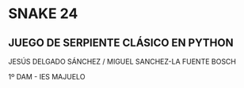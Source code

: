 # SNAKE 24
## JUEGO DE SERPIENTE CLÁSICO EN PYTHON

JESÚS DELGADO SÁNCHEZ / MIGUEL SANCHEZ-LA FUENTE BOSCH

1º DAM - IES MAJUELO

